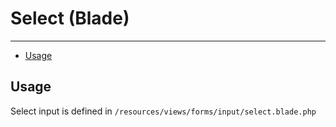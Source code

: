 # Select (Blade)

---

- [Usage](#section-1)

<a name="section-1"></a>
## Usage

Select input is defined in `/resources/views/forms/input/select.blade.php`

